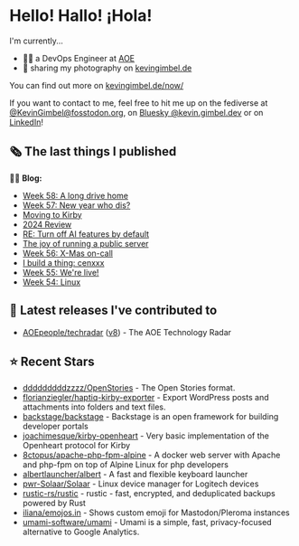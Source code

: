 # Hello! Hallo! ¡Hola!

I'm currently...
- 👨‍💻 a DevOps Engineer at [AOE](https://aoe.com)
- 📸 sharing my photography on [kevingimbel.de](https://kevingimbel.de/photography)

You can find out more on [kevingimbel.de/now/](https://kevingimbel.de/now/)

If you want to contact to me, feel free to hit me up on the fediverse at [@KevinGimbel@fosstodon.org](https://fosstodon.org/@KevinGimbel), on [Bluesky @kevin.gimbel.dev](https://bsky.app/profile/kevin.gimbel.dev) or on [LinkedIn](https://www.linkedin.com/in/kevingimbel/)!

## 🗞 The last things I published

🧑‍💻 **Blog:**

- [Week 58: A long drive home](https://kevingimbel.de/blog/week-58-a-long-drive-home)
- [Week 57: New year who dis?](https://kevingimbel.de/blog/week-57-new-year-who-dis)
- [Moving to Kirby](https://kevingimbel.de/blog/moving-to-kirby)
- [2024 Review](https://kevingimbel.de/blog/2024-review)
- [RE: Turn off AI features by default](https://kevingimbel.de/blog/re-turn-off-ai-features-by-default)
- [The joy of running a public server](https://kevingimbel.de/blog/the-joy-of-running-a-public-server)
- [Week 56: X-Mas on-call](https://kevingimbel.de/blog/week-56-x-mas-on-call)
- [I build a thing: cenxxx](https://kevingimbel.de/blog/i-build-a-thing-cenxxx)
- [Week 55: We&#39;re live!](https://kevingimbel.de/blog/week-55-we-re-live)
- [Week 54: Linux](https://kevingimbel.de/blog/week-54-linux)

## 🔭 Latest releases I've contributed to

- [AOEpeople/techradar](https://github.com/AOEpeople/techradar) ([v8](https://github.com/AOEpeople/techradar/releases/tag/v8)) - The AOE Technology Radar

## ⭐ Recent Stars

- [dddddddddzzzz/OpenStories](https://github.com/dddddddddzzzz/OpenStories) - The Open Stories format.
- [florianziegler/haptiq-kirby-exporter](https://github.com/florianziegler/haptiq-kirby-exporter) - Export WordPress posts and attachments into folders and text files.
- [backstage/backstage](https://github.com/backstage/backstage) - Backstage is an open framework for building developer portals
- [joachimesque/kirby-openheart](https://github.com/joachimesque/kirby-openheart) - Very basic implementation of the Openheart protocol for Kirby
- [8ctopus/apache-php-fpm-alpine](https://github.com/8ctopus/apache-php-fpm-alpine) - A docker web server with Apache and php-fpm on top of Alpine Linux for php developers
- [albertlauncher/albert](https://github.com/albertlauncher/albert) - A fast and flexible keyboard launcher
- [pwr-Solaar/Solaar](https://github.com/pwr-Solaar/Solaar) - Linux device manager for Logitech devices
- [rustic-rs/rustic](https://github.com/rustic-rs/rustic) - rustic - fast, encrypted, and deduplicated backups powered by Rust
- [iliana/emojos.in](https://github.com/iliana/emojos.in) - Shows custom emoji for Mastodon/Pleroma instances
- [umami-software/umami](https://github.com/umami-software/umami) - Umami is a simple, fast, privacy-focused alternative to Google Analytics.

